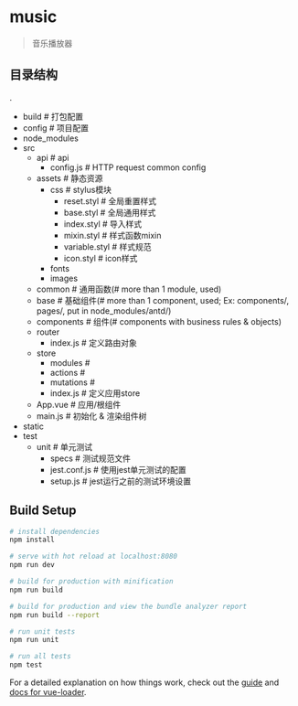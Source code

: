 # music

> 音乐播放器

## 目录结构
.
- build                 # 打包配置
- config                # 项目配置
- node_modules      
- src         
  - api                 # api  
    - config.js         # HTTP request common config
  - assets              # 静态资源 
    - css               # stylus模块
      - reset.styl      # 全局重置样式
      - base.styl       # 全局通用样式
      - index.styl      # 导入样式
      - mixin.styl      # 样式函数mixin
      - variable.styl   # 样式规范
      - icon.styl       # icon样式
    - fonts
    - images 
  - common              # 通用函数(# more than 1 module, used)
  - base                # 基础组件(# more than 1 component, used; Ex: components/, pages/, put in node_modules/antd/)
  - components          # 组件(# components with business rules & objects)
  - router              
    - index.js          # 定义路由对象
  - store         
    - modules           # 
    - actions           # 
    - mutations         #
    - index.js          # 定义应用store
  - App.vue             # 应用/根组件
  - main.js             # 初始化 & 渲染组件树
- static
- test 
  - unit                # 单元测试
    - specs             # 测试规范文件
    - jest.conf.js      # 使用jest单元测试的配置
    - setup.js          # jest运行之前的测试环境设置

## Build Setup

``` bash
# install dependencies
npm install

# serve with hot reload at localhost:8080
npm run dev

# build for production with minification
npm run build

# build for production and view the bundle analyzer report
npm run build --report

# run unit tests
npm run unit

# run all tests
npm test
```

For a detailed explanation on how things work, check out the [guide](http://vuejs-templates.github.io/webpack/) and [docs for vue-loader](http://vuejs.github.io/vue-loader).

